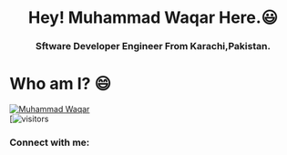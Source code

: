 <h1 align="center">Hey! Muhammad Waqar Here.😃</h1>

<h3 align="center">Sftware Developer Engineer From Karachi,Pakistan.</h3>

# Who am I? 😄

[![Muhammad Waqar](https://github-readme-stats.vercel.app/api?username=Muhammad-waqar-uit)](https://github.com/Muhammad-waqar-uit/github-readme-stats)
</br>
[![visitors](https://visitor-badge.laobi.icu/badge?page_id=Muhammad-waqar-uit.Muhammad-waqar-uit)

<h3 align="left">Connect with me:</h3>
